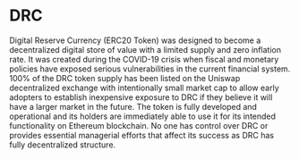 # DRC
Digital Reserve Currency (ERC20 Token) was designed to become a decentralized digital store of value with a limited supply and zero inflation rate. 
It was created during the COVID-19 crisis when fiscal and monetary policies have exposed serious vulnerabilities in the current financial system. 
100% of the DRC token supply has been listed on the Uniswap decentralized exchange with intentionally small market cap to allow early adopters to establish inexpensive exposure to DRC if they believe it will have a larger market in the future. 
The token is fully developed and operational and its holders are immediately able to use it for its intended functionality on Ethereum blockchain. 
No one has control over DRC or provides essential managerial efforts that affect its success as DRC has fully decentralized structure.
